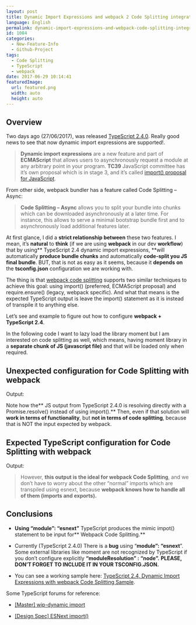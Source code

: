 ```yaml
---
layout: post
title: Dynamic Import Expressions and webpack 2 Code Splitting integration with TypeScript 2.4
language: English
permalink: dynamic-import-expressions-and-webpack-code-splitting-integration-with-typescript-2-4
id: 1084
categories:
  - New-Feature-Info
  - Github-Project
tags:
  - Code Splitting
  - TypeScript
  - webpack
date: 2017-06-29 10:14:41
featuredImage: 
  url: featured.png
  width: auto
  height: auto
---
```


## Overview 

Two days ago (27/06/2017), was released [TypeScript 2.4.0](https://github.com/Microsoft/TypeScript/wiki/What%27s-new-in-TypeScript#typescript-24). Really good news to see that now dynamic import expressions are supported!.
> **Dynamic import expressions** are a new feature and part of **ECMAScript** that allows users to asynchronously request a module at any arbitrary point in your program.
**TC39** JavaScript committee has it’s own proposal which is in stage 3, and it’s called [import() proposal for JavaScript](https://github.com/tc39/proposal-dynamic-import).

From other side, webpack bundler has a feature called Code Splitting – Async:
> **Code Splitting – Async** allows you to split your bundle into chunks which can be downloaded asynchronously at a later time. For instance, this allows to serve a minimal bootstrap bundle first and to asynchronously load additional features later.

At first glance, I did a **strict relationship between** these two features. I mean, it’s **natural** to **think** (if we are using **webpack** in our dev **workflow**) that by using** TypeScript 2.4 dynamic import expressions, **will automatically **produce bundle chunks** and automatically **code-split you JS final bundle**. BUT, that is not as easy as it seems, because it **depends** **on** the **tsconfig.json** configuration we are working with.

The thing is that [webpack code splitting](https://webpack.js.org/guides/code-splitting) supports two similar techniques to achieve this goal: using import() (preferred, ECMAScript proposal) and require.ensure() (legacy, webpack specific). And what that means is the expected TypeScript output is leave the import() statement as it is instead of transpile it to anything else.

Let’s see and example to figure out how to configure **webpack + TypeScript 2.4**.

In the following code I want to lazy load the library moment but I am interested on code splitting as well, which means, having moment library in a **separate chunk of JS (javascript file)** and that will be loaded only when required.

<script src="https://gist.github.com/jquintozamora/fcffb0df5d0400da6a0191424bf36b37.js"></script>


## Unexpected configuration for Code Splitting with webpack
<script src="https://gist.github.com/jquintozamora/4ac5f6791239b3810719a5af61265fc8.js"></script>

Output:

<script src="https://gist.github.com/jquintozamora/b1f267f26f970d4d1938ad246e9349dc.js"></script>


Note how the** JS output from TypeScript 2.4.0 is resolving directly with a Promise.resolve() instead of using import().** Then, even if that solution will **work in terms of functionality**, but **not in terms of code splitting**, because that is NOT the input expected by webpack.


## Expected TypeScript configuration for Code Splitting with webpack

<script src="https://gist.github.com/jquintozamora/492a563dfe35eb4cb0f8f206755fd39b.js"></script>

Output:

<script src="https://gist.github.com/jquintozamora/8a292b74aabd2f8d4a2212b5e469eb43.js"></script>

> However, **this output is the ideal for webpack Code Splitting**, and we don’t have to worry about the other “normal” imports which are transpiled using esnext, because **webpack knows how to handle all of them (imports and exports).**


## Conclusions

- **Using “module”: “esnext”** TypeScript produces the mimic impot() statement to be input for** Webpack Code Splitting.**

- Currently (TypeScript 2.4.0) There is a **bug** using “**module”: “esnext**”. Some external libraries like moment are not recognized by TypeScript if you don’t configure explicitly **“moduleResolution” : “node”.** **PLEASE, DON’T FORGET TO INCLUDE IT IN YOUR TSCONFIG.JSON.**

- You can see a working sample here: [TypeScript 2.4, Dynamic Import Expressions with webpack Code Splitting Sample](https://github.com/jquintozamora/react-typescript-webpack2-cssModules-postCSS/blob/master/app/src/components/AsyncLoading/AsyncLoading.tsx#L57-L68 "https://github.com/jquintozamora/react-typescript-webpack2-cssModules-postCSS/blob/master/app/src/components/AsyncLoading/AsyncLoading.tsx#L57-L68").


Some TypeScript forums for reference:

- [[Master] wip-dynamic import](https://github.com/Microsoft/TypeScript/pull/14774 "https://github.com/Microsoft/TypeScript/pull/14774")

- [[Design Spec] ESNext import()](https://github.com/Microsoft/TypeScript/issues/14495 "https://github.com/Microsoft/TypeScript/issues/14495")
